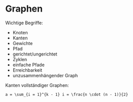 Graphen
=======

Wichtige Begriffe:

- Knoten
- Kanten
- Gewichte
- Pfad
- gerichtet/ungerichtet
- Zyklen
- einfache Pfade
- Erreichbarkeit
- unzusammenhängender Graph

Kanten vollständiger Graphen:

```TeX
a = \sum_{i = 1}^{k - 1} i = \frac{n \cdot (n - 1)}{2}
```
